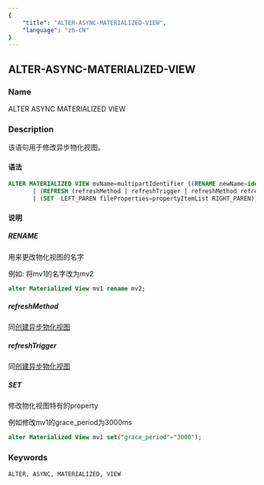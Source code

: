 ```yaml
---
{
    "title": "ALTER-ASYNC-MATERIALIZED-VIEW",
    "language": "zh-CN"
}
---
```


<!--
Licensed to the Apache Software Foundation (ASF) under one
or more contributor license agreements.  See the NOTICE file
distributed with this work for additional information
regarding copyright ownership.  The ASF licenses this file
to you under the Apache License, Version 2.0 (the
"License"); you may not use this file except in compliance
with the License.  You may obtain a copy of the License at

  http://www.apache.org/licenses/LICENSE-2.0

Unless required by applicable law or agreed to in writing,
software distributed under the License is distributed on an
"AS IS" BASIS, WITHOUT WARRANTIES OR CONDITIONS OF ANY
KIND, either express or implied.  See the License for the
specific language governing permissions and limitations
under the License.
-->

## ALTER-ASYNC-MATERIALIZED-VIEW

### Name

ALTER ASYNC MATERIALIZED VIEW

### Description

该语句用于修改异步物化视图。

#### 语法

```sql
ALTER MATERIALIZED VIEW mvName=multipartIdentifier ((RENAME newName=identifier)
       | (REFRESH (refreshMethod | refreshTrigger | refreshMethod refreshTrigger))
       | (SET  LEFT_PAREN fileProperties=propertyItemList RIGHT_PAREN))
```

#### 说明

##### RENAME

用来更改物化视图的名字

例如: 将mv1的名字改为mv2
```sql
alter Materialized View mv1 rename mv2;
```

##### refreshMethod

同[创建异步物化视图](../Create/CREATE-ASYNC-MATERIALIZED-VIEW.md)

##### refreshTrigger

同[创建异步物化视图](../Create/CREATE-ASYNC-MATERIALIZED-VIEW.md)

##### SET
修改物化视图特有的property

例如修改mv1的grace_period为3000ms
```sql
alter Materialized View mv1 set("grace_period"="3000");
```

### Keywords

    ALTER, ASYNC, MATERIALIZED, VIEW

